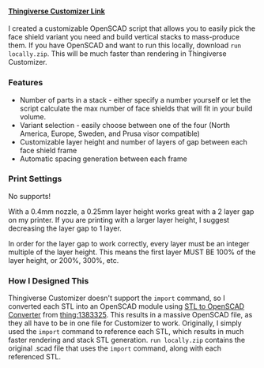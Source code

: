 #### [Thingiverse Customizer Link](https://www.thingiverse.com/apps/customizer/run?thing_id=4311414)

I created a customizable OpenSCAD script that allows you to easily pick the face shield variant you need and build vertical stacks to mass-produce them. If you have OpenSCAD and want to run this locally, download `run locally.zip`. This will be much faster than rendering in Thingiverse Customizer. 

### Features
- Number of parts in a stack - either specify a number yourself or let the script calculate the max number of face shields that will fit in your build volume.
- Variant selection - easily choose between one of the four (North America, Europe, Sweden, and Prusa visor compatible)
- Customizable layer height and number of layers of gap between each face shield frame
- Automatic spacing generation between each frame

### Print Settings
No supports!

With a 0.4mm nozzle, a 0.25mm layer height works great with a 2 layer gap on my printer. If you are printing with a larger layer height, I suggest decreasing the layer gap to 1 layer.

In order for the layer gap to work correctly, every layer must be an integer multiple of the layer height. This means the first layer MUST BE 100% of the layer height, or 200%, 300%, etc. 

### How I Designed This
Thingiverse Customizer doesn't support the `import` command, so I converted each STL into an OpenSCAD module using [STL to OpenSCAD Converter](http://jsfiddle.net/roha/353r2k8w/embedded/result/) from [thing:1383325](https://www.thingiverse.com/thing:1383325). This results in a massive OpenSCAD file, as they all have to be in one file for Customizer to work. 
Originally, I simply used the `import` command to reference each STL, which results in much faster rendering and stack STL generation. `run locally.zip` contains the original .scad file that uses the `import` command, along with each referenced STL. 
